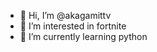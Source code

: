 - 👋 Hi, I’m @akagamittv
- 👀 I’m interested in fortnite
- 🌱 I’m currently learning python

<!---
akagamittv/akagamittv is a ✨ special ✨ repository because its `README.md` (this file) appears on your GitHub profile.
You can click the Preview link to take a look at your changes.
--->
